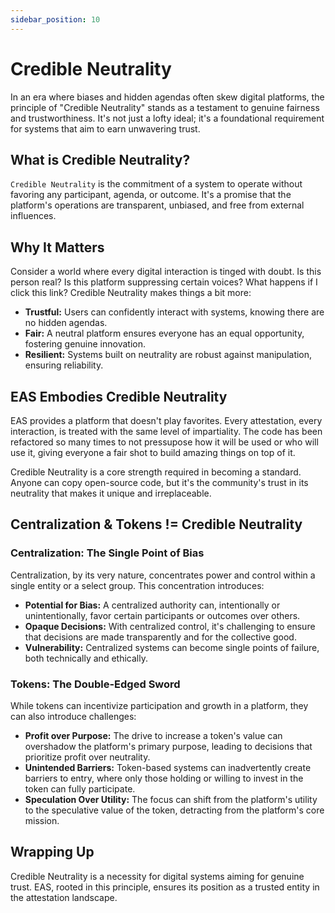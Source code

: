 ```yaml
---
sidebar_position: 10
---
```


# Credible Neutrality
In an era where biases and hidden agendas often skew digital platforms, the principle of "Credible Neutrality" stands as a testament to genuine fairness and trustworthiness. It's not just a lofty ideal; it's a foundational requirement for systems that aim to earn unwavering trust.

## What is Credible Neutrality?
`Credible Neutrality` is the commitment of a system to operate without favoring any participant, agenda, or outcome. It's a promise that the platform's operations are transparent, unbiased, and free from external influences.

## Why It Matters
Consider a world where every digital interaction is tinged with doubt. Is this person real? Is this platform suppressing certain voices? What happens if I click this link? Credible Neutrality makes things a bit more:

- **Trustful:** Users can confidently interact with systems, knowing there are no hidden agendas.
- **Fair:** A neutral platform ensures everyone has an equal opportunity, fostering genuine innovation.
- **Resilient:** Systems built on neutrality are robust against manipulation, ensuring reliability.

## EAS Embodies Credible Neutrality
EAS provides a platform that doesn't play favorites. Every attestation, every interaction, is treated with the same level of impartiality. The code has been refactored so many times to not pressupose how it will be used or who will use it, giving everyone a fair shot to build amazing things on top of it.

Credible Neutrality is a core strength required in becoming a standard. Anyone can copy open-source code, but it's the community's trust in its neutrality that makes it unique and irreplaceable.

## Centralization & Tokens != Credible Neutrality
### Centralization: The Single Point of Bias
Centralization, by its very nature, concentrates power and control within a single entity or a select group. This concentration introduces:
- **Potential for Bias:** A centralized authority can, intentionally or unintentionally, favor certain participants or outcomes over others.
- **Opaque Decisions:** With centralized control, it's challenging to ensure that decisions are made transparently and for the collective good.
- **Vulnerability:** Centralized systems can become single points of failure, both technically and ethically.

### Tokens: The Double-Edged Sword
While tokens can incentivize participation and growth in a platform, they can also introduce challenges:

- **Profit over Purpose:** The drive to increase a token's value can overshadow the platform's primary purpose, leading to decisions that prioritize profit over neutrality.
- **Unintended Barriers:** Token-based systems can inadvertently create barriers to entry, where only those holding or willing to invest in the token can fully participate.
- **Speculation Over Utility:** The focus can shift from the platform's utility to the speculative value of the token, detracting from the platform's core mission.

## Wrapping Up
Credible Neutrality is a necessity for digital systems aiming for genuine trust. EAS, rooted in this principle, ensures its position as a trusted entity in the attestation landscape. 